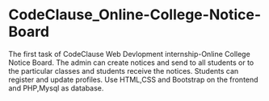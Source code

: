 # CodeClause_Online-College-Notice-Board
The first task of CodeClause Web Devlopment internship-Online College Notice Board.
The admin can create notices and send to all students or to the particular classes and students receive the notices.
Students can register and update profiles.
Use HTML,CSS and Bootstrap on the frontend and PHP,Mysql as database.
